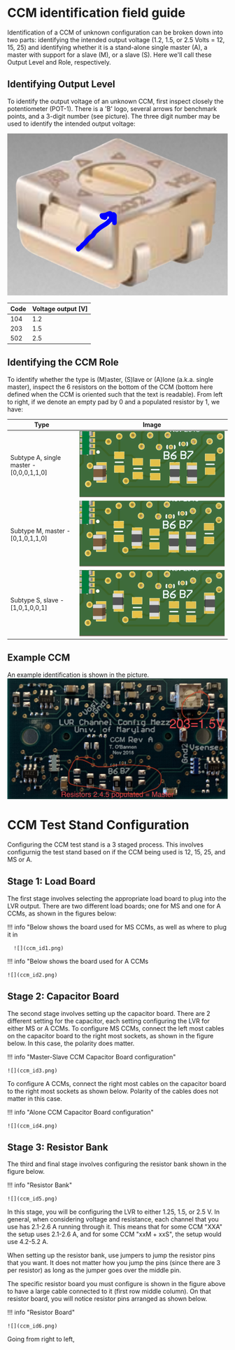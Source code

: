 # CCM identification field guide

Identification of a CCM of unknown configuration can be broken down into two
parts: identifying the intended output voltage (1.2, 1.5, or 2.5 Volts = 12,
15, 25) and identifying whether it is a stand-alone single master (A), a master
with support for a slave (M), or a slave (S). Here we'll call these Output
Level and Role, respectively.


## Identifying Output Level

To identify the output voltage of an unknown CCM, first inspect closely the
potentiometer (POT-1). There is a 'B' logo, several arrows for benchmark
points, and a 3-digit number (see picture). The three digit number may be used
to identify the intended output voltage:

![Picture of trimmer pot](trimmer.png)

| Code | Voltage output [V] |
|------|--------------------|
| 104  | 1.2                |
| 203  | 1.5                |
| 502  | 2.5                |


## Identifying the CCM Role

To identify whether the type is (M)aster, (S)lave or (A)lone (a.k.a. single
master), inspect the 6 resistors on the bottom of the CCM (bottom here defined
when the CCM is oriented such that the text is readable). From left to right,
if we denote an empty pad by 0 and a populated resistor by 1, we have:

| Type                                       | Image                                                         |
|--------------------------------------------|---------------------------------------------------------------|
| Subtype A, single master - \[0,0,0,1,1,0\] | ![Sense configuration resistors for xxA CCMs](ccm_id-00a.png) |
| Subtype M, master - \[0,1,0,1,1,0\]        | ![Sense configuration resistors for xxM CCMs](ccm_id-00m.png) |
| Subtype S, slave - \[1,0,1,0,0,1\]         | ![Sense configuration resistors for xxS CCMs](ccm_id-00s.png) |


## Example CCM

An example identification is shown in the picture.
![Example of identifying features on 15M CCM](ccm_id.jpg)

# CCM Test Stand Configuration

Configuring the CCM test stand is a 3 staged process. This involves configurnig the test stand based on if the CCM being used is 12, 15, 25, and MS or A.

## Stage 1: Load Board

The first stage involves selecting the appropriate load board to plug into the LVR output. There are two different load boards; one for MS and one for A CCMs, as shown in the figures below:

!!! info "Below shows the board used for MS CCMs, as well as where to plug it in
      
      ![](ccm_id1.png)

!!! info "Below shows the board used for A CCMs

    ![](ccm_id2.png)

## Stage 2: Capacitor Board

The second stage involves setting up the capacitor board. There are 2 different setting for the capacitor, each setting configuring the LVR for either MS or A CCMs. To configure MS CCMs, connect the left most cables on the capacitor board to the right most sockets, as shown in the figure below. In this case, the polarity does matter.

!!! info "Master-Slave CCM Capacitor Board configuration"

    ![](ccm_id3.png)
    
To configure A CCMs, connect the right most cables on the capacitor board to the right most sockets as shown below. Polarity of the cables does not matter in this case.

!!! info "Alone CCM Capacitor Board configuration"

    ![](ccm_id4.png)

## Stage 3: Resistor Bank

The third and final stage involves configuring the resistor bank shown in the figure below.

!!! info "Resistor Bank"

    ![](ccm_id5.png)

In this stage, you will be configuring the LVR to either 1.25, 1.5, or 2.5 V. In general, when considering voltage and resistance, each channel that you use has 2.1-2.6 A running through it. This means that for some CCM "XXA" the setup uses 2.1-2.6 A, and for some CCM "xxM + xxS", the setup would use 4.2-5.2 A.

When setting up the resistor bank, use jumpers to jump the resistor pins that you want. It does not matter how you jump the pins (since there are 3 per resistor) as long as the jumper goes over the middle pin.

The specific resistor board you must configure is shown in the figure above to have a large cable connected to it (first row middle column). On that resistor board, you will notice resistor pins arranged as shown below.

!!! info "Resistor Board"

    ![](ccm_id6.png)
    
Going from right to left, 
